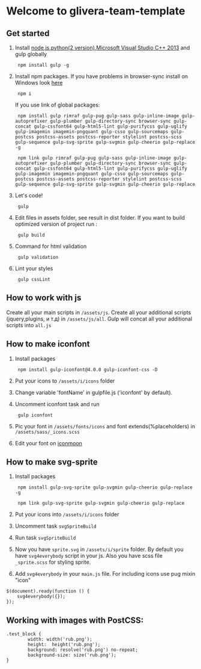 # Welcome to glivera-team-template

## Get started
1. Install [node.js](https://nodejs.org/),[python(2 version)](https://www.python.org/downloads/release/python-2710/),[Microsoft Visual Studio C++ 2013](https://support.microsoft.com/ru-ru/help/3179560/update-for-visual-c-2013-and-visual-c-redistributable-package) and gulp globally

        npm install gulp -g

2. Install npm packages. If you have problems in browser-sync install on Windows look [here](http://www.browsersync.io/docs/#windows-users)

        npm i

	If you use link of global packages:

		npm install gulp rimraf gulp-pug gulp-sass gulp-inline-image gulp-autoprefixer gulp-plumber gulp-directory-sync browser-sync gulp-concat gulp-cssfont64 gulp-html5-lint gulp-purifycss gulp-uglify gulp-imagemin imagemin-pngquant gulp-csso gulp-sourcemaps gulp-postcss postcss-assets postcss-reporter stylelint postcss-scss gulp-sequence gulp-svg-sprite gulp-svgmin gulp-cheerio gulp-replace -g

		npm link gulp rimraf gulp-pug gulp-sass gulp-inline-image gulp-autoprefixer gulp-plumber gulp-directory-sync browser-sync gulp-concat gulp-cssfont64 gulp-html5-lint gulp-purifycss gulp-uglify gulp-imagemin imagemin-pngquant gulp-csso gulp-sourcemaps gulp-postcss postcss-assets postcss-reporter stylelint postcss-scss gulp-sequence gulp-svg-sprite gulp-svgmin gulp-cheerio gulp-replace

3. Let's code!

        gulp

4. Edit files in assets folder, see result in dist folder. If you want to build optimized version of project run :

        gulp build

5. Command for html validation

        gulp validation

6. Lint your styles

        gulp cssLint

## How to work with js

Create all your main scripts in `/assets/js`. Create all your additional scripts (jquery,plugins, и т.д) in `/assets/js/all`. Gulp will concat all your additional scripts into `all.js`

## How to make iconfont

1. Install packages

        npm install gulp-iconfont@4.0.0 gulp-iconfont-css -D

2. Put your icons to `/assets/i/icons` folder
3. Change variable 'fontName' in gulpfile.js  ('iconfont' by default).
4. Uncomment iconfont task and run

        gulp iconfont

5. Pic your font in `/assets/fonts/icons` and font extends(%placeholders) in `/assets/sass/_icons.scss`
6. Edit your font on [iconmoon](https://icomoon.io)

## How to make svg-sprite
1. Install packages

		npm install gulp-svg-sprite gulp-svgmin gulp-cheerio gulp-replace -g
        
        npm link gulp-svg-sprite gulp-svgmin gulp-cheerio gulp-replace
        
2. Put your icons into `/assets/i/icons` folder
3. Uncomment task `svgSpriteBuild`
4. Run task `svgSpriteBuild`
5. Now you have `sprite.svg` in `/assets/i/sprite` folder. By default you have `svg4everybody` script in your js. Also you have scss file `_sprite.scss` for styling sprite.
6. Add `svg4everybody` in your `main.js` file. For including icons use pug mixin "icon"

```
$(document).ready(function () {
	svg4everybody({});
});
```

## Working with images with PostCSS:

```
.test_block {
        width: width('rub.png');
        height:  height('rub.png');
        background: resolve('rub.png') no-repeat;
        background-size: size('rub.png');
}
```
